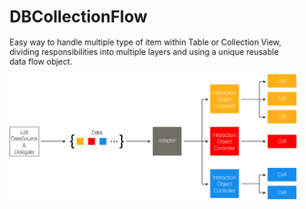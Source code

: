 # DBCollectionFlow

Easy way to handle multiple type of item within Table or Collection View, dividing responsibilities into multiple layers and using a unique reusable data flow object.

![Alt text](/graphic_flow.png?raw=true "Flow graphic image")
